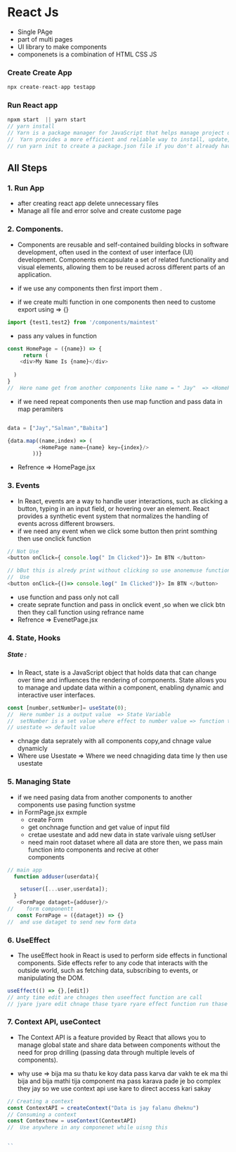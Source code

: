 # React Js 

- Single PAge
- part of multi pages
- UI library to make components
- componenets is a combination of HTML CSS JS 


### Create Create App
```js
npx create-react-app testapp
```
### Run React app
```js
npxm start  || yarn start
// yarn install
// Yarn is a package manager for JavaScript that helps manage project dependencies
//  Yarn provides a more efficient and reliable way to install, update, and manage dependencies in a project.
// run yarn init to create a package.json file if you don't already have one, and use commands like yarn add to install dependencies or yarn remove to uninstall them.
```

## All Steps 

### 1. Run App
- after creating react app delete unnecessary files 
- Manage all file and error solve and create custome page

### 2. Components.
- Components are reusable and self-contained building blocks in software development, often used in the context of user interface (UI) development. Components encapsulate a set of related functionality and visual elements, allowing them to be reused across different parts of an application.

- if we use any components  then first import them .
- if we create multi function in one components then need to custome export using => {} 
```js
import {test1,test2} from '/components/maintest'
```
- pass any values in function
```js
const HomePage = ({name}) => {
     return (
    <div>My Name Is {name}</div>
    
  )
}
//  Here name get from another components like name = " Jay"  => <HomePage name="jay"/>
```


- if we need repeat components then use map function and pass data in map peramiters
```js

data = ["Jay","Salman","Babita"]

{data.map((name,index) => (
          <HomePage name={name} key={index}/>
        ))}
```
- Refrence => HomePage.jsx


### 3. Events
- In React, events are a way to handle user interactions, such as clicking a button, typing in an input field, or hovering over an element. React provides a synthetic event system that normalizes the handling of events across different browsers.
- if we need any event when we click some button then print somthing then use onclick function 

```js
// Not Use
<button onClick={ console.log(" Im Clicked")}> Im BTN </button>

// bBut this is alredy print without clicking so use anonemuse function 
//  Use
<button onClick={()=> console.log(" Im Clicked")}> Im BTN </button>
```
- use function and pass only not call
- create seprate function and pass in onclick event ,so when we click btn then they call function using refrance name
- Refrence => EvenetPage.jsx

### 4. State, Hooks
##### State :
- In React, state is a JavaScript object that holds data that can change over time and influences the rendering of components. State allows you to manage and update data within a component, enabling dynamic and interactive user interfaces.

```js
const [number,setNumber]= useState(0);
//  Here number is a output value  => State Variable
//  setNumber is a set value where effect to number value => function thet chnage state
// usestate => default value
```

- chnage data seprately with all components copy,and chnage value dynamicly
- Where use Usestate => Where we need chnagiding data time ly then use usestate

### 5. Managing State
- if we need pasing data from another components to another components use pasing function systme
- in FormPage.jsx exmple
     - create Form
     - get onchnage function and get value of input fild 
     - cretae usestate and add new data in state varivale uisng setUser
     - need main root dataset where all data are store then, we pass main function into components and recive at other      
       components

```js
// main app
  function adduser(userdata){

    setuser([...user,userdata]);
  }
   <FormPage dataget={adduser}/>
//    form componentt
   const FormPage = ({dataget}) => {}
//  and use dataget to send new form data
```


### 6. UseEffect

- The useEffect hook in React is used to perform side effects in functional components. Side effects refer to any code that interacts with the outside world, such as fetching data, subscribing to events, or manipulating the DOM.

```js
useEffect(() => {},[edit])
// anty time edit are chnages then useeffect function are call
// jyare jyare edit chnage thase tyare ryare effect function run thase
```



### 7. Context API, useContect
- The Context API is a feature provided by React that allows you to manage global state and share data between components without the need for prop drilling (passing data through multiple levels of components).

- why use => bija ma su thatu ke koy data pass karva dar vakh te ek ma thi bija and bija mathi tija component ma pass karava pade je bo complex they jay so we use context api use kare to direct access kari sakay

```js
// Creating a context
const ContextAPI = createContext("Data is jay falanu dheknu")
// Consuming a context
const Contextnew = useContext(ContextAPI)
//  Use anywhere in any componenet while uisng this 


``
